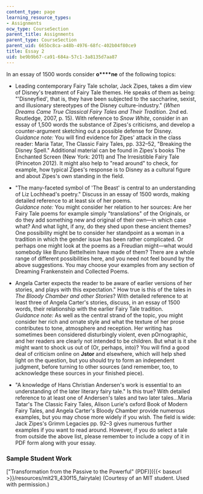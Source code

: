 ```yaml
---
content_type: page
learning_resource_types:
- Assignments
ocw_type: CourseSection
parent_title: Assignments
parent_type: CourseSection
parent_uid: 665bc8ca-a48b-4976-68fc-402b04f80ce9
title: Essay 2
uid: be9b9b67-ca91-684a-57c1-3a8135d7aa87
---
```


In an essay of 1500 words consider **o****ne** of the following topics:

*   Leading contemporary Fairy Tale scholar, Jack Zipes, takes a dim view of Disney's treatment of Fairy Tale themes. He speaks of them as being: "'Disneyfied', that is, they have been subjected to the saccharine, sexist, and illusionary stereotypes of the Disney culture-industry." (_When Dreams Came True Classical Fairy Tales and Their Tradition_. 2nd ed. Routledge, 2007, p. 15). With reference to _Snow White_, consider in an essay of 1,500 words the substance of Zipes's criticisms, and develop a counter-argument sketching out a possible defense for Disney.  
    _Guidance note:_ You will find evidence for Zipes' attack in the class reader: Maria Tatar, The Classic Fairy Tales, pp. 332–52, "Breaking the Disney Spell." Additional material can be found in Zipes's books The Enchanted Screen (New York: 2011) and The Irresistible Fairy Tale (Princeton 2012). It might also help to "read around" to check, for example, how typical Zipes's response is to Disney as a cultural figure and about Zipes's own standing in the field.

*   "The many-faceted symbol of 'The Beast' is central to an understanding of Liz Lochhead's poetry." Discuss in an essay of 1500 words, making detailed reference to at least six of her poems.  
    _Guidance note:_ You might consider her relation to her sources: Are her Fairy Tale poems for example simply "translations" of the Originals, or do they add something new and original of their own—in which case what? And what light, if any, do they shed upon these ancient themes? One possibility might be to consider her standpoint as a woman in a tradition in which the gender issue has been rather complicated. Or perhaps one might look at the poems as a Freudian might—what would somebody like Bruno Bettelheim have made of them? There are a whole range of different possibilities here, and you need not feel bound by the above suggestions. You may choose your examples from any section of Dreaming Frankenstein and Collected Poems.

*   Angela Carter expects the reader to be aware of earlier versions of her stories, and plays with this expectation." How true is this of the tales in _The Bloody Chamber and other Stories_? With detailed reference to at least three of Angela Carter's stories, discuss, in an essay of 1500 words, their relationship with the earlier Fairy Tale tradition.  
    _Guidance note:_ As well as the central strand of the topic, you might consider her rich and ornate style and what the texture of her prose contributes to tone, atmosphere and reception. Her writing has sometimes been considered disturbingly violent, even pOrnographic, and her readers are clearly not intended to be children. But what is it she might want to shock us out of (Or, perhaps, into)? You will find a good deal of criticism online on **Jstor** and elsewhere, which will help shed light on the question, but you should try to form an independent judgment, before turning to other sources (and remember, too, to acknowledge these sources in your finished piece).

*   "A knowledge of Hans Christian Andersen's work is essential to an understanding of the later literary fairy tale." Is this true? With detailed reference to at least one of Andersen's tales and two later tales…Maria Tatar's The Classic Fairy Tales, Alison Lurie's oxford Book of Modern Fairy Tales, and Angela Carter's Bloody Chamber provide numerous examples, but you may chose more widely if you wish. The field is wide: Jack Zipes's Grimm Legacies pp. 92–3 gives numerous further examples if you want to read around. However, if you do select a tale from outside the above list, please remember to include a copy of it in PDF form along with your essay.

### Sample Student Work

["Transformation from the Passive to the Powerful" (PDF)]({{< baseurl >}}/resources/mit21l_430f15_fairytale) (Courtesy of an MIT student. Used with permission.)